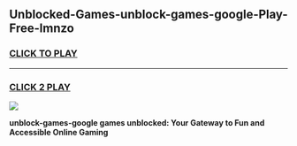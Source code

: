 
## Unblocked-Games-unblock-games-google-Play-Free-lmnzo
<h3>
<a href="https://premium76.site?title=unblock-games-google&ref=23A">CLICK TO PLAY</a></h3>
<hr>

<h3>
<a href="https://premium76.site?title=unblock-games-google&ref=23A">CLICK 2 PLAY</a>
  
</h3>

<a href="https://premium76.site?title=unblock-games-google&ref=23A"><img src="https://clearcache.store/games.png"></a>


**unblock-games-google games unblocked: Your Gateway to Fun and Accessible Online Gaming**
